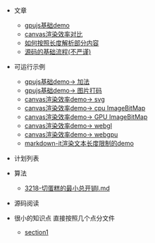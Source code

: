 * 文章

  * [gpujs基础demo](docs/gpu/gpujs的基础调用/1-index.md)
  * [canvas渲染效率对比](docs/canvas/渲染效率对比/1-index.md)
  * [如何按照长度解析部分内容](docs/markdown/markdown-it/如何按照长度解析部分内容.md)
  * [源码的基础流程(不严谨)](docs/markdown/markdown-it/流程.md)

* 可运行示例

  * [gpujs基础demo-> 加法](example/gpujs/add.html)
  * [gpujs基础demo-> 图片打码](example/gpujs/add.html)
  * [canvas渲染效率demo-> svg](example/简单的渲染效率对比/svg.html)
  * [canvas渲染效率demo-> cpu ImageBitMap](example/简单的渲染效率对比/CPU-ImageBitMap.html)
  * [canvas渲染效率demo-> GPU ImageBitMap](example/简单的渲染效率对比/GPU-imageBitMap.html)
  * [canvas渲染效率demo-> webgl](example/简单的渲染效率对比/webgl2.html)
  * [canvas渲染效率demo-> webgpu](example/简单的渲染效率对比/webgpu.html)
  * [markdown-it渲染文本长度限制的demo](example/markdown-it/index.html)

* 计划列表

* 算法

  * [3218-切蛋糕的最小总开销I.md](algorithm/3218-切蛋糕的最小总开销I.md)

* 源码阅读

* 很小的知识点 直接按照几个点分文件
  
    * [section1](knowledge/section1.md)
